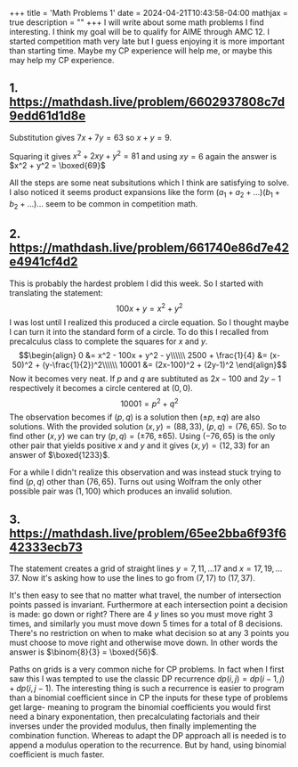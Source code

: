 +++
title = 'Math Problems 1'
date = 2024-04-21T10:43:58-04:00
mathjax = true
description = ""
+++
I will write about some math problems I find interesting. I think my goal will be to qualify for AIME through AMC 12. I started competition math very late but I guess enjoying it is more important than starting time. Maybe my CP experience will help me, or maybe this may help my CP experience. 
<!--more-->

## 1. https://mathdash.live/problem/6602937808c7d9edd61d1d8e

Substitution gives $7x + 7y = 63$ so $x+y = 9$.

Squaring it gives $x^2 + 2xy + y^2 = 81$ and using $xy=6$ again the answer is $x^2 + y^2 = \boxed{69}$

All the steps are some neat subsitutions which I think are satisfying to solve. I also noticed it seems product expansions like the form $(a_1+a_2+\ldots)(b_1+b_2+\ldots)\ldots$ seem to be common in competition math.

## 2. https://mathdash.live/problem/661740e86d7e42e4941cf4d2

This is probably the hardest problem I did this week. So I started with translating the statement:
$$
100x + y = x^2 + y^2
$$
I was lost until I realized this produced a circle equation. So I thought maybe I can turn it into the standard form of a circle. To do this I recalled from precalculus class to complete the squares for $x$ and $y$.
$$\begin{align}
0 &= x^2 - 100x + y^2 - y\\\\\\
2500 + \frac{1}{4} &= (x-50)^2 + (y-\frac{1}{2})^2\\\\\\
10001 &= (2x-100)^2 + (2y-1)^2
\end{align}$$
Now it becomes very neat. If $p$ and $q$ are subtituted as $2x-100$ and $2y-1$ respectively it becomes a circle centered at $(0, 0)$. 
$$10001 = p^2 + q^2$$
The observation becomes if $(p, q)$ is a solution then $(\pm p, \pm q)$ are also solutions. With the provided solution $(x, y) = (88, 33)$, $(p, q) = (76, 65)$. So to find other $(x, y)$ we can try $(p, q) = (\pm 76, \pm 65)$. Using $(-76, 65)$ is the only other pair that yields positive $x$ and $y$ and it gives $(x, y) = (12, 33)$ for an answer of $\boxed{1233}$.

For a while I didn't realize this observation and was instead stuck trying to find $(p, q)$ other than $(76, 65)$. Turns out using Wolfram the only other possible pair was $(1, 100)$ which produces an invalid solution. 

## 3. https://mathdash.live/problem/65ee2bba6f93f642333ecb73
The statement creates a grid of straight lines $y=7, 11,\ldots 17$ and $x=17, 19,\ldots 37$. Now it's asking how to use the lines to go from $(7, 17)$ to $(17, 37)$.

It's then easy to see that no matter what travel, the number of intersection points passed is invariant. Furthermore at each intersection point a decision is made: go down or right? There are $4$ $y$ lines so you must move right $3$ times, and similarly you must move down $5$ times for a total of $8$ decisions. There's no restriction on when to make what decision so at any $3$ points you must choose to move right and otherwise move down. In other words the answer is $\binom{8}{3} = \boxed{56}$.

Paths on grids is a very common niche for CP problems. In fact when I first saw this I was tempted to use the classic DP recurrence $dp(i, j) = dp(i-1, j) + dp(i, j-1)$. The interesting thing is such a recurrence is easier to program than a binomial coefficient since in CP the inputs for these type of problems get large- meaning to program the binomial coefficients you would first need a binary exponentation, then precalculating factorials and their inverses under the provided modulus, then finally implementing the combination function. Whereas to adapt the DP approach all is needed is to append a modulus operation to the recurrence. But by hand, using binomial coefficient is much faster. 

